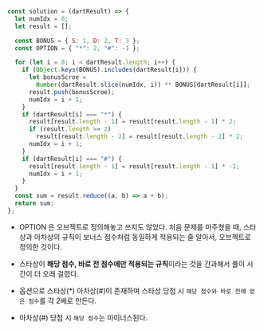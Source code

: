 ```js
const solution = (dartResult) => {
  let numIdx = 0;
  let result = [];

  const BONUS = { S: 1, D: 2, T: 3 };
  const OPTION = { "*": 2, "#": -1 };

  for (let i = 0; i < dartResult.length; i++) {
    if (Object.keys(BONUS).includes(dartResult[i])) {
      let bonusScroe =
        Number(dartResult.slice(numIdx, i)) ** BONUS[dartResult[i]];
      result.push(bonusScroe);
      numIdx = i + 1;
    }
    if (dartResult[i] === "*") {
      result[result.length - 1] = result[result.length - 1] * 2;
      if (result.length >= 2)
        result[result.length - 2] = result[result.length - 2] * 2;
      numIdx = i + 1;
    }
    if (dartResult[i] === "#") {
      result[result.length - 1] = result[result.length - 1] * -1;
      numIdx = i + 1;
    }
  }
  const sum = result.reduce((a, b) => a + b);
  return sum;
};
```

- OPTION 은 오브젝트로 정의해놓고 쓰지도 않았다. 처음 문제를 마주쳤을 때, 스타상과 아차상의 규칙이 보너스 점수처럼 동일하게 적용되는 줄 알아서, 오브젝트로 정의한 것이다.
- 스타상이 **해당 점수, 바로 전 점수에만 적용되는 규칙**이라는 것을 간과해서 풀이 시간이 더 오래 걸렸다.

- 옵션으로 스타상(\*) 아차상(#)이 존재하며 스타상 당첨 시 `해당 점수와 바로 전에 얻은 점수`를 각 2배로 만든다.
- 아차상(#) 당첨 시 `해당 점수`는 마이너스된다.
